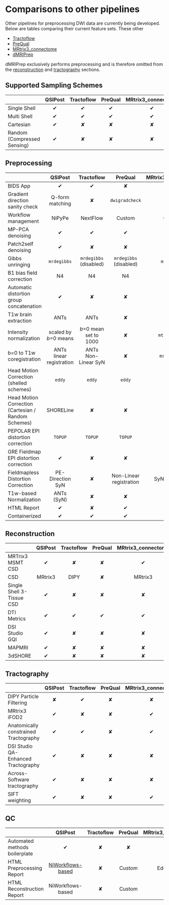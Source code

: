 # Comparisons to other pipelines

Other pipelines for preprocessing DWI data are currently being developed. Below are tables comparing
their current feature sets. These other

 * [Tractoflow](https://doi.org/10.1016/j.neuroimage.2020.116889)
 * [PreQual](https://doi.org/10.1101/2020.09.14.260240)
 * [MRtrix3_connectome](https://github.com/BIDS-Apps/MRtrix3_connectome)
 * [dMRIPrep](https://github.com/nipreps/dmriprep)

 dMRIPrep exclusively performs preprocessing and is therefore omitted from the [reconstruction](#reconstruction) and [tractography](#tractography) sections.

## Supported Sampling Schemes

|                             | QSIPost | Tractoflow | PreQual | MRtrix3_connectome | dMRIPrep |
| --------------------------- | :-----: | :--------: | :-----: | :----------------: | :------: |
| Single Shell                |    ✔    |     ✔      |    ✔    |         ✔          |    ✔     |
| Multi Shell                 |    ✔    |     ✔      |    ✔    |         ✔          |    ✔     |
| Cartesian                   |    ✔    |     ✘      |    ✘    |         ✘          |    ✘     |
| Random (Compressed Sensing) |    ✔    |     ✘      |    ✘    |         ✘          |    ✘     |

## Preprocessing

|                                                     | QSIPost                  | Tractoflow             | PreQual                 | MRtrix3_connectome | dMRIPrep         |
| --------------------------------------------------- | :----------------------: | :--------------------: | :---------------------: | :----------------: | :--------------: |
| BIDS App                                            |            ✔             |           ✔            |            ✘            |         ✔          |        ✔         |
| Gradient direction sanity check                     |     Q-form matching      |           ✘            |     `dwigradcheck`      |         ✘          |        ✘         |
| Workflow management                                 |          NiPyPe          |        NextFlow        |         Custom          |       Custom       |      NiPyPe      |
| MP-PCA denoising                                    |            ✔             |           ✔            |            ✔            |         ✔          |        ✘         |
| Patch2self denoising                                |            ✔             |           ✘            |            ✘            |         ✘          |        ✘         |
| Gibbs unringing                                     |       `mrdegibbs`        | `mrdegibbs` (disabled) | `mrdegibbs` (disabled)  |    `mrdegibbs`     |        ✘         |
| B1 bias field correction                            |            N4            |           N4           |           N4            |         N4         |        ✘         |
| Automatic distortion group concatenation            |            ✔             |           ✘            |            ✘            |         ✔          |        ✘         |
| T1w brain extraction                                |           ANTs           |          ANTs          |            ✘            |         ✘          |       ANTs       |
| Intensity normalization                             |  scaled by *b*=0 means   | *b*=0 mean set to 1000 |            ✘            |   `mtnormalize`    |        ✘         |
| b=0 to T1w coregistration                           | ANTs linear registration |  ANTs Non-Linear SyN   |            ✘            |    `mrregister`    |     FSL BBR      |
| Head Motion Correction (shelled schemes)            |          `eddy`          |         `eddy`         |         `eddy`          |       `eddy`       |        ✘         |
| Head Motion Correction (Cartesian / Random Schemes) |        SHORELine         |           ✘            |            ✘            |         ✘          |        ✘         |
| PEPOLAR EPI distortion correction                   |         `TOPUP`          |        `TOPUP`         |         `TOPUP`         |      `TOPUP`       |     `TOPUP`      |
| GRE Fieldmap EPI distortion correction              |            ✔             |           ✘            |            ✘            |         ✘          |        ✔         |
| Fieldmapless Distortion Correction                  |     PE-Direction SyN     |           ✘            | Non-Linear registration |    SyN b0-DISCO    | PE-Direction SyN |
| T1w-based Normalization                             |        ANTs (SyN)        |           ✘            |            ✘            |         ✘          |    ANTs (SyN)    |
| HTML Report                                         |            ✔             |           ✘            |            ✔            |         ✘          |        ✔         |
| Containerized                                       |            ✔             |           ✔            |            ✔            |         ✔          |        ✔         |


## Reconstruction

|                           | QSIPost | Tractoflow | PreQual | MRtrix3_connectome |
| ------------------------- | :-----: | :--------: | :-----: | :----------------: |
| MRTrix3 MSMT CSD          |    ✔    |     ✘      |    ✘    |         ✔          |
| CSD                       | MRtrix3 |    DIPY    |    ✘    |      MRtrix3       |
| Single Shell 3-Tissue CSD |    ✔    |     ✘      |    ✘    |         ✘          |
| DTI Metrics               |    ✔    |     ✔      |    ✔    |         ✔          |
| DSI Studio GQI            |    ✔    |     ✘      |    ✘    |         ✘          |
| MAPMRI                    |    ✔    |     ✘      |    ✘    |         ✘          |
| 3dSHORE                   |    ✔    |     ✘      |    ✘    |         ✘          |

## Tractography

|                                       | QSIPost | Tractoflow | PreQual | MRtrix3_connectome |
| ------------------------------------- | :-----: | :--------: | :-----: | :----------------: |
| DIPY Particle Filtering               |    ✘    |     ✔      |    ✘    |         ✘          |
| MRtrix3 iFOD2                         |    ✔    |     ✘      |    ✘    |         ✔          |
| Anatomically constrained Tractography |    ✔    |     ✔      |    ✘    |         ✔          |
| DSI Studio QA-Enhanced Tractography   |    ✔    |     ✘      |    ✘    |         ✘          |
| Across-Software tractography          |    ✔    |     ✘      |    ✘    |         ✘          |
| SIFT weighting                        |    ✔    |     ✘      |    ✘    |         ✔          |

## QC

|                               | QSIPost           | Tractoflow | PreQual | MRtrix3_connectome |
| ----------------------------- | :---------------: | :--------: | :-----: | :----------------: |
| Automated methods boilerplate |         ✔         |     ✘      |    ✘    |         ✘          |
| HTML Preprocessing Report     | [NiWorkflows-based](preprocessing.html#visual-reports) |     ✘      | Custom  |      EddyQuad      |
| HTML Reconstruction Report    | NiWorkflows-based |     ✘      | Custom  |         ✘          |